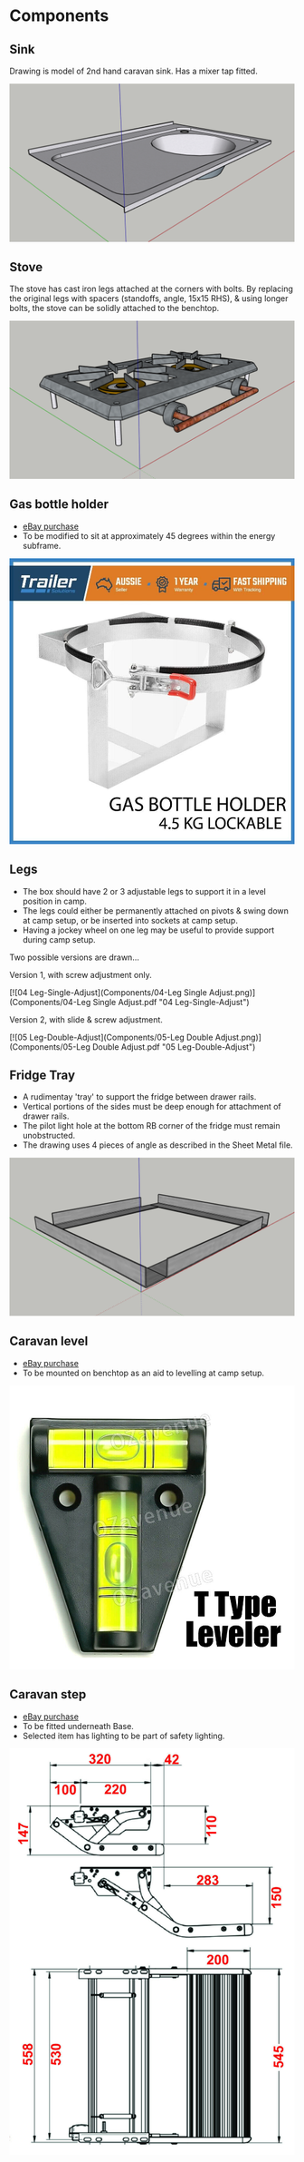 # Components

## Sink

Drawing is model of 2nd hand caravan sink. Has a mixer tap fitted.

[![01 Sink](Components/01-Sink.png)](Components/01-Sink.pdf "01 Sink")

## Stove

The stove has cast iron legs attached at the corners with bolts. By replacing the original legs with spacers (standoffs, angle, 15x15 RHS), & using longer bolts, the stove can be solidly attached to the benchtop.

[![02 Stove](Components/02-Stove.png)](Components/02-Stove.pdf "02 Stove")

## Gas bottle holder

* [eBay purchase](https://www.ebay.com.au/itm/254621457008)
* To be modified to sit at approximately 45 degrees within the energy subframe.

![gas-bottle-holder](_images/gas-bottle-holder.jpeg)

## Legs

* The box should have 2 or 3 adjustable legs to support it in a level position in camp.
* The legs could either be permanently attached on pivots & swing down at camp setup, or be inserted into sockets at camp setup.
* Having a jockey wheel on one leg may be useful to provide support during camp setup.

Two possible versions are drawn…

Version 1, with screw adjustment only.

[![04 Leg-Single-Adjust](Components/04-Leg Single Adjust.png)](Components/04-Leg Single Adjust.pdf "04 Leg-Single-Adjust")

Version 2, with slide & screw adjustment.

[![05 Leg-Double-Adjust](Components/05-Leg Double Adjust.png)](Components/05-Leg Double Adjust.pdf "05 Leg-Double-Adjust")

## Fridge Tray

* A rudimentay 'tray' to support the fridge between drawer rails.
* Vertical portions of the sides must be deep enough for attachment of drawer rails.
* The pilot light hole at the bottom RB corner of the fridge must remain unobstructed.
* The drawing uses 4 pieces of angle as described in the Sheet Metal file.

[![03 Fridge Tray](Components/03-Fridge-Tray.png)](Components/03-Fridge-Tray.pdf "03 Fridge Tray")

## Caravan level

* [eBay purchase](https://www.ebay.com.au/itm/125243519326)
* To be mounted on benchtop as an aid to levelling at camp setup.

![caravan-level](_images/caravan-level.jpeg)

## Caravan step

* [eBay purchase](https://www.ebay.com.au/itm/293101007284)
* To be fitted underneath Base.
* Selected item has lighting to be part of safety lighting.

![caravan-step](_images/caravan-step.jpeg)
